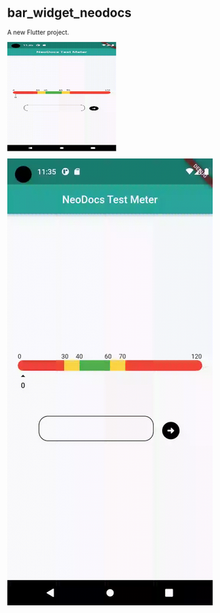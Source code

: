 # bar_widget_neodocs

A new Flutter project.

<img src="https://github.com/CoderInTheWoods/bar_widget_neodocs/blob/main/lib/assets/test_meter.gif" width="250" height="250"/>


![](https://github.com/CoderInTheWoods/bar_widget_neodocs/blob/main/lib/assets/test_meter.gif)
